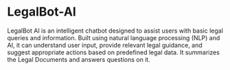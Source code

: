 # LegalBot-AI
LegalBot AI is an intelligent chatbot designed to assist users with basic legal queries and information. Built using natural language processing (NLP) and AI, it can understand user input, provide relevant legal guidance, and suggest appropriate actions based on predefined legal data. It summarizes the Legal Documents and answers questions on it.
